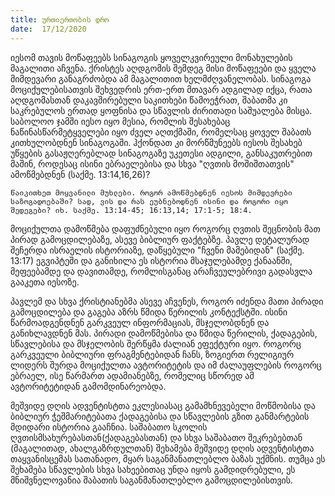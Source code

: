 ```yaml
---
title: ურთიერთობის დრო
date:  17/12/2020
---
```


იესომ თავის მოწაფეებს სინაგოგის ყოველკვირეული მონახულების მაგალითი აჩვენა. ქრისტეს აღდგომის შემდეგ მისი მოწაფეები და ყველა მიმდევარი განაგრძობდა ამ მაგალითით ხელმძღვანელობას.  სინაგოგა მოციქულებისათვის შეხვედრის ერთ-ერთ მთავარ ადგილად იქცა, რათა აღდგომასთან დაკავშირებული საკითხები წამოეჭრათ, შაბათმა კი საკრებულოს ერთად ყოფნისა და სწავლის ძირითადი საშუალება მისცა. საბოლოო ჯამში იესო იყო მესია, რომლის შესახებაც ნაწინასწარმეტყველები იყო ძველ აღთქმაში, რომელსაც ყოველ შაბათს კითხულობდნენ სინაგოგაში. ჰქონდათ კი მორწმუნეებს იესოს შესახებ უწყების გასაჟღერებლად სინაგოგაზე უკეთესი ადგილი, განსაკუთრებით მაშინ, როდესაც ისინი ებრაელებისა და სხვა "ღვთის მოშიშთათვის" ამოწმებდნენ (საქმე. 13:14,16,26)?

`წაიკითხეთ მოყვანილი მუხლები. როგორ ამოწმებდნენ იესოს მიმდევრები საზოგადოებაში? სად, ვის და რას ეუბნებოდნენ ისინი და როგორი იყო შედეგები? იხ. საქმე. 13:14-45; 16:13,14; 17:1-5; 18:4.`

მოციქულთა დამოწმება დაფუძნებული იყო როგორც ღვთის შეცნობის მათ პირად გამოცდილებაზე, ასევე ბიბლიურ ფაქტებზე. პავლე დეტალურად შეჩერდა ისრაელის ისტორიაზე, დაწყებული "ჩვენი მამებიდან" (საქმე. 13:17) ეგვიპტეში და განიხილა ეს ისტორია მსაჯულებამდე ქანაანში, მეფეებამდე და დავითამდე, რომლისგანაც არაჩვეულებრივი გადასვლა გააკეთა იესოზე.

პავლემ და სხვა ქრისტიანებმა ასევე აჩვენეს, როგორ იძენდა მათი პირადი გამოცდილება და გაგება აზრს წმიდა წერილის კონტექსტში.  ისინი წარმოადგენდნენ გარკვეულ ინფორმაციას, მსჯელობდნენ და განიხლავდნენ მას. პირადი დამოწმებისა და წმიდა წერილის, ქადაგების, სწავლებისა და მსჯელობის შერწყმა ძალიან ეფექტური იყო. როგორც გარკვეული ბიბლიური ფრაგმენტებიდან ჩანს, ზოგიერთ რელიგიურ ლიდერს შურდა მოციქულთა ავტორიტეტის და იმ ძალაუფლების როგორც ებრაელ, ისე წარმართ ადამიანებზე, რომელიც სწორედ ამ ავტორიტეტიდან გამომდინარეობდა.

მეშვიდე დღის ადვენტისტთა ეკლესიასაც გამამხნევებელი მოწმობისა და ბიბლიურ ჭეშმარიტებათა ქადაგებისა და სწავლების გზით განმარტების მდიდარი ისტორია გააჩნია. საშაბათო სკოლის ღვთისმსახურებასთან(ქადაგებასთან) და სხვა საშაბათო შეკრებებთან (მაგალითად, ახალგაზრდულთან) შეხამება მეშვიდე დღის ადვენტისტთა თაყვანისცემას სათანადო, მყარ საგანმანათლებლო ბაზას უქმნის. თუმცა ეს შეხამება სწავლების სხვა სახეებითაც უნდა იყოს გამდიდრებული, ეს მნიშვნელოვანია შაბათის საგანმანათლებლო გამოცდილებისთვის. 